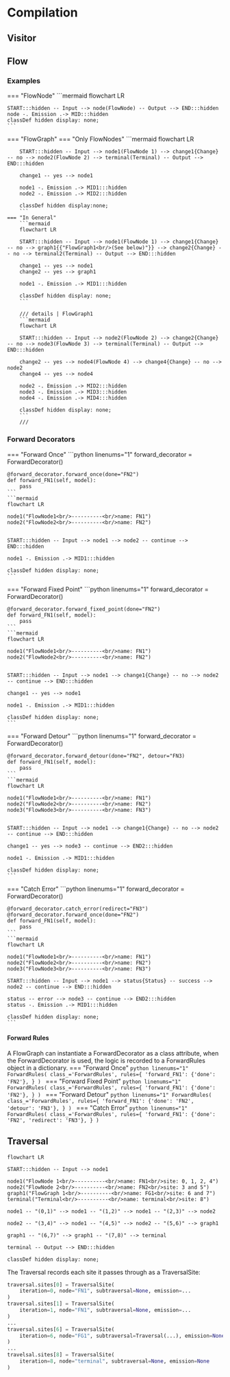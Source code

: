 # Compilation

## Visitor

## Flow

### Examples
=== "FlowNode"
    ```mermaid
    flowchart LR

    START:::hidden -- Input --> node(FlowNode) -- Output --> END:::hidden
    node -. Emission .-> MID:::hidden
    classDef hidden display: none;
    ```

=== "FlowGraph"
    === "Only FlowNodes"
        ```mermaid
        flowchart LR
        
        START:::hidden -- Input --> node1(FlowNode 1) --> change1{Change} -- no --> node2(FlowNode 2) --> terminal(Terminal) -- Output --> END:::hidden

        change1 -- yes --> node1

        node1 -. Emission .-> MID1:::hidden
        node2 -. Emission .-> MID2:::hidden
    
        classDef hidden display:none;
        ```
    === "In General"
        ```mermaid
        flowchart LR

        START:::hidden -- Input --> node1(FlowNode 1) --> change1{Change} -- no --> graph1{{"FlowGraph1<br/>(See below)"}} --> change2{Change} -- no --> terminal2(Terminal) -- Output --> END:::hidden

        change1 -- yes --> node1
        change2 -- yes --> graph1

        node1 -. Emission .-> MID1:::hidden

        classDef hidden display: none;
        ```

        /// details | FlowGraph1
        ```mermaid
        flowchart LR

        START:::hidden -- Input --> node2(FlowNode 2) --> change2{Change} -- no --> node3(FlowNode 3) --> terminal(Terminal) -- Output --> END:::hidden

        change2 -- yes --> node4(FlowNode 4) --> change4{Change} -- no --> node2
        change4 -- yes --> node4

        node2 -. Emission .-> MID2:::hidden
        node3 -. Emission .-> MID3:::hidden
        node4 -. Emission .-> MID4:::hidden

        classDef hidden display: none;
        ```
        ///

### Forward Decorators
=== "Forward Once"
    ```python linenums="1"
    forward_decorator = ForwardDecorator()

    @forward_decorator.forward_once(done="FN2")
    def forward_FN1(self, model):
        pass
    ```
    ```mermaid
    flowchart LR
    
    node1("FlowNode1<br/>----------<br/>name: FN1")
    node2("FlowNode2<br/>----------<br/>name: FN2")

    
    START:::hidden -- Input --> node1 --> node2 -- continue --> END:::hidden

    node1 -. Emission .-> MID1:::hidden

    classDef hidden display: none;
    ```
=== "Forward Fixed Point"
    ```python linenums="1"
    forward_decorator = ForwardDecorator()

    @forward_decorator.forward_fixed_point(done="FN2")
    def forward_FN1(self, model):
        pass
    ```
    ```mermaid
    flowchart LR
    
    node1("FlowNode1<br/>----------<br/>name: FN1")
    node2("FlowNode2<br/>----------<br/>name: FN2")

    
    START:::hidden -- Input --> node1 --> change1{Change} -- no --> node2 -- continue --> END:::hidden
    
    change1 -- yes --> node1

    node1 -. Emission .-> MID1:::hidden

    classDef hidden display: none;
    ```
=== "Forward Detour"
    ```python linenums="1"
    forward_decorator = ForwardDecorator()

    @forward_decorator.forward_detour(done="FN2", detour="FN3)
    def forward_FN1(self, model):
        pass
    ```
    ```mermaid
    flowchart LR
    
    node1("FlowNode1<br/>----------<br/>name: FN1")
    node2("FlowNode2<br/>----------<br/>name: FN2")
    node3("FlowNode3<br/>----------<br/>name: FN3")


    START:::hidden -- Input --> node1 --> change1{Change} -- no --> node2 -- continue --> END:::hidden
    
    change1 -- yes --> node3 -- continue --> END2:::hidden

    node1 -. Emission .-> MID1:::hidden

    classDef hidden display: none;
    ```
=== "Catch Error"
    ```python linenums="1"
    forward_decorator = ForwardDecorator()

    @forward_decorator.catch_error(redirect="FN3")
    @forward_decorator.forward_once(done="FN2")
    def forward_FN1(self, model):
        pass
    ```
    ```mermaid
    flowchart LR
    
    node1("FlowNode1<br/>----------<br/>name: FN1")
    node2("FlowNode2<br/>----------<br/>name: FN2")
    node3("FlowNode3<br/>----------<br/>name: FN3")
    
    START:::hidden -- Input --> node1 --> status{Status} -- success --> node2 -- continue --> END:::hidden

    status -- error --> node3 -- continue --> END2:::hidden
    status -. Emission .-> MID1:::hidden

    classDef hidden display: none;
    ```

#### Forward Rules
A FlowGraph can instantiate a ForwardDecorator as a class attribute, when the ForwardDecorator is used, the logic is recorded to a ForwardRules object in a dictionary.
=== "Forward Once"
    ```python linenums="1"
    ForwardRules(
        class_='ForwardRules',
        rules={
            'forward_FN1': {'done': 'FN2'},
        }
    )
    ```
=== "Forward Fixed Point"
    ```python linenums="1"
    ForwardRules(
        class_='ForwardRules',
        rules={
            'forward_FN1': {'done': 'FN2'},
        }
    )
    ```
=== "Forward Detour"
    ```python linenums="1"
    ForwardRules(
        class_='ForwardRules',
        rules={
            'forward_FN1': {'done': 'FN2', 'detour': 'FN3'},
        }
    )
    ```
=== "Catch Error"
    ```python linenums="1"
    ForwardRules(
        class_='ForwardRules',
        rules={
            'forward_FN1': {'done': 'FN2', 'redirect': 'FN3'},
        }
    )
    ```

## Traversal
```mermaid
flowchart LR

START:::hidden -- Input --> node1

node1("FlowNode 1<br/>----------<br/>name: FN1<br/>site: 0, 1, 2, 4")
node2("FlowNode 2<br/>----------<br/>name: FN2<br/>site: 3 and 5")
graph1("FlowGraph 1<br/>----------<br/>name: FG1<br/>site: 6 and 7")
terminal("Terminal<br/>----------<br/>name: terminal<br/>site: 8")

node1 -- "(0,1)" --> node1 -- "(1,2)" --> node1 -- "(2,3)" --> node2

node2 -- "(3,4)" --> node1 -- "(4,5)" --> node2 -- "(5,6)" --> graph1

graph1 -- "(6,7)" --> graph1 -- "(7,8)" --> terminal

terminal -- Output --> END:::hidden

classDef hidden display: none;
```
The Traversal records each site it passes through as a TraversalSite:

```python linenums="1" 
traversal.sites[0] = TraversalSite(
    iteration=0, node="FN1", subtraversal=None, emission=...
)
traversal.sites[1] = TraversalSite(
    iteration=1, node="FN1", subtraversal=None, emission=...
)
...
traversal.sites[6] = TraversalSite(
    iteration=6, node="FG1", subtraversal=Traversal(...), emission=None
)
...
travelsal.sites[8] = TraversalSite(
    iteration=8, node="terminal", subtraversal=None, emission=None
)
```